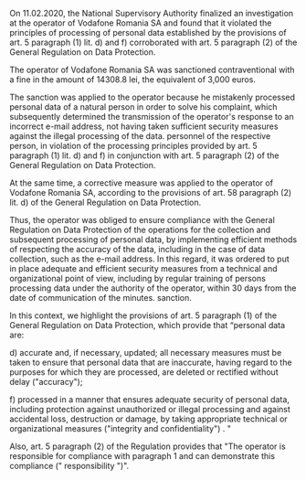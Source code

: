 On 11.02.2020, the National Supervisory Authority finalized an investigation at the operator of Vodafone Romania SA and found that it violated the principles of processing of personal data established by the provisions of art. 5 paragraph (1) lit. d) and f) corroborated with art. 5 paragraph (2) of the General Regulation on Data Protection.

The operator of Vodafone Romania SA was sanctioned contraventional with a fine in the amount of 14308.8 lei, the equivalent of 3,000 euros.

The sanction was applied to the operator because he mistakenly processed personal data of a natural person in order to solve his complaint, which subsequently determined the transmission of the operator's response to an incorrect e-mail address, not having taken sufficient security measures against the illegal processing of the data. personnel of the respective person, in violation of the processing principles provided by art. 5 paragraph (1) lit. d) and f) in conjunction with art. 5 paragraph (2) of the General Regulation on Data Protection.

At the same time, a corrective measure was applied to the operator of Vodafone Romania SA, according to the provisions of art. 58 paragraph (2) lit. d) of the General Regulation on Data Protection.

Thus, the operator was obliged to ensure compliance with the General Regulation on Data Protection of the operations for the collection and subsequent processing of personal data, by implementing efficient methods of respecting the accuracy of the data, including in the case of data collection, such as the e-mail address. In this regard, it was ordered to put in place adequate and efficient security measures from a technical and organizational point of view, including by regular training of persons processing data under the authority of the operator, within 30 days from the date of communication of the minutes. sanction.

In this context, we highlight the provisions of art. 5 paragraph (1) of the General Regulation on Data Protection, which provide that “personal data are:

d) accurate and, if necessary, updated; all necessary measures must be taken to ensure that personal data that are inaccurate, having regard to the purposes for which they are processed, are deleted or rectified without delay ("accuracy");

f) processed in a manner that ensures adequate security of personal data, including protection against unauthorized or illegal processing and against accidental loss, destruction or damage, by taking appropriate technical or organizational measures ("integrity and confidentiality") . "

Also, art. 5 paragraph (2) of the Regulation provides that "The operator is responsible for compliance with paragraph 1 and can demonstrate this compliance (" responsibility ")".
